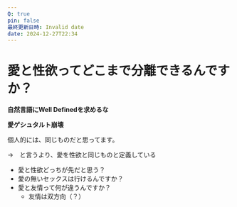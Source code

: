 ```yaml
---
Q: true
pin: false
最終更新日時: Invalid date
date: 2024-12-27T22:34
---
```

# 愛と性欲ってどこまで分離できるんですか？

**自然言語にWell Definedを求めるな**

**愛ゲシュタルト崩壊**

個人的には、同じものだと思ってます。

→　と言うより、愛を性欲と同じものと定義している

- 愛と性欲どっちが先だと思う？
- 愛の無いセックスは行けるんですか？
- 愛と友情って何が違うんですか？
    - 友情は双方向（？）